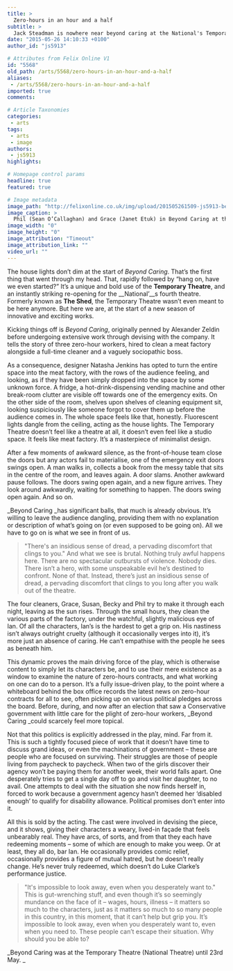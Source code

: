 ```yaml
---
title: >
  Zero-hours in an hour and a half
subtitle: >
  Jack Steadman is nowhere near beyond caring at the National's Temporary Theatre.
date: "2015-05-26 14:10:33 +0100"
author_id: "js5913"

# Attributes from Felix Online V1
id: "5568"
old_path: /arts/5568/zero-hours-in-an-hour-and-a-half
aliases:
 - /arts/5568/zero-hours-in-an-hour-and-a-half
imported: true
comments:

# Article Taxonomies
categories:
 - arts
tags:
 - arts
 - image
authors:
 - js5913
highlights:

# Homepage control params
headline: true
featured: true

# Image metadata
image_path: "http://felixonline.co.uk/img/upload/201505261509-js5913-beyond-caring.jpg"
image_caption: >
  Phil (Sean O’Callaghan) and Grace (Janet Etuk) in Beyond Caring at the National Theatre.
image_width: "0"
image_height: "0"
image_attribution: "Timeout"
image_attribution_link: ""
video_url: ""
---
```


The house lights don’t dim at the start of _Beyond Caring_. That’s the first thing that went through my head. That, rapidly followed by “hang on, have we even started?” It’s a unique and bold use of the __Temporary Theatre__, and an instantly striking re-opening for the __National’__s fourth theatre. Formerly known as __The Shed__, the Temporary Theatre wasn’t even meant to be here anymore. But here we are, at the start of a new season of innovative and exciting works.

Kicking things off is _Beyond Caring_, originally penned by Alexander Zeldin before undergoing extensive work through devising with the company. It tells the story of three zero-hour workers, hired to clean a meat factory alongside a full-time cleaner and a vaguely sociopathic boss.

As a consequence, designer Natasha Jenkins has opted to turn the entire space into the meat factory, with the rows of the audience feeling, and looking, as if they have been simply dropped into the space by some unknown force. A fridge, a hot-drink-dispensing vending machine and other break-room clutter are visible off towards one of the emergency exits. On the other side of the room, shelves upon shelves of cleaning equipment sit, looking suspiciously like someone forgot to cover them up before the audience comes in. The whole space feels like that, honestly. Fluorescent lights dangle from the ceiling, acting as the house lights. The Temporary Theatre doesn’t feel like a theatre at all, it doesn’t even feel like a studio space. It feels like meat factory. It’s a masterpiece of minimalist design.

After a few moments of awkward silence, as the front-of-house team close the doors but any actors fail to materialise, one of the emergency exit doors swings open. A man walks in, collects a book from the messy table that sits in the centre of the room, and leaves again. A door slams. Another awkward pause follows. The doors swing open again, and a new figure arrives. They look around awkwardly, waiting for something to happen. The doors swing open again. And so on.

_Beyond Caring _has significant balls, that much is already obvious. It’s willing to leave the audience dangling, providing them with no explanation or description of what’s going on (or even supposed to be going on). All we have to go on is what we see in front of us.
> "There's an insidious sense of dread, a pervading discomfort that clings to you."
And what we see is brutal. Nothing truly awful happens here. There are no spectacular outbursts of violence. Nobody dies. There isn’t a hero, with some unspeakable evil he’s destined to confront. None of that. Instead, there’s just an insidious sense of dread, a pervading discomfort that clings to you long after you walk out of the theatre.

The four cleaners, Grace, Susan, Becky and Phil try to make it through each night, leaving as the sun rises. Through the small hours, they clean the various parts of the factory, under the watchful, slightly malicious eye of Ian. Of all the characters, Ian’s is the hardest to get a grip on. His nastiness isn’t always outright cruelty (although it occasionally verges into it), it’s more just an absence of caring. He can’t empathise with the people he sees as beneath him.

This dynamic proves the main driving force of the play, which is otherwise content to simply let its characters be, and to use their mere existence as a window to examine the nature of zero-hours contracts, and what working on one can do to a person. It’s a fully issue-driven play, to the point where a whiteboard behind the box office records the latest news on zero-hour contracts for all to see, often picking up on various political pledges across the board. Before, during, and now after an election that saw a Conservative government with little care for the plight of zero-hour workers, _Beyond Caring _could scarcely feel more topical.

Not that this politics is explicitly addressed in the play, mind. Far from it. This is such a tightly focused piece of work that it doesn’t have time to discuss grand ideas, or even the machinations of government – these are people who are focused on surviving. Their struggles are those of people living from paycheck to paycheck. When two of the girls discover their agency won’t be paying them for another week, their world falls apart. One desperately tries to get a single day off to go and visit her daughter, to no avail. One attempts to deal with the situation she now finds herself in, forced to work because a government agency hasn’t deemed her ‘disabled enough’ to qualify for disability allowance. Political promises don’t enter into it.

All this is sold by the acting. The cast were involved in devising the piece, and it shows, giving their characters a weary, lived-in façade that feels unbearably real. They have arcs, of sorts, and from that they each have redeeming moments – some of which are enough to make you weep. Or at least, they all do, bar Ian. He occasionally provides comic relief, occasionally provides a figure of mutual hatred, but he doesn’t really change. He’s never truly redeemed, which doesn’t do Luke Clarke’s performance justice.
> "It's impossible to look away, even when you desperately want to."
This is gut-wrenching stuff, and even though it’s so seemingly mundance on the face of it – wages, hours, illness – it matters so much to the characters, just as it matters so much to so many people in this country, in this moment, that it can’t help but grip you. It’s impossible to look away, even when you desperately want to, even when you need to. These people can’t escape their situation. Why should you be able to?

_Beyond Caring was at the Temporary Theatre (National Theatre) until 23rd May.
_
